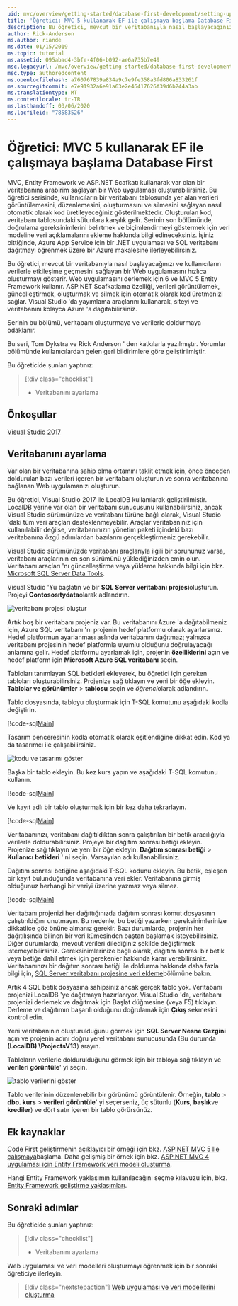 ```yaml
---
uid: mvc/overview/getting-started/database-first-development/setting-up-database
title: 'Öğretici: MVC 5 kullanarak EF ile çalışmaya başlama Database First'
description: Bu öğretici, mevcut bir veritabanıyla nasıl başlayacağınızı ve kullanıcıların verilerle etkileşime geçmesini sağlayan bir Web uygulamasını hızlıca oluşturmayı gösterir.
author: Rick-Anderson
ms.author: riande
ms.date: 01/15/2019
ms.topic: tutorial
ms.assetid: 095abad4-3bfe-4f06-b092-ae6a735b7e49
msc.legacyurl: /mvc/overview/getting-started/database-first-development/setting-up-database
msc.type: authoredcontent
ms.openlocfilehash: a760767839a834a9c7e9fe358a3fd806a833261f
ms.sourcegitcommit: e7e91932a6e91a63e2e46417626f39d6b244a3ab
ms.translationtype: MT
ms.contentlocale: tr-TR
ms.lasthandoff: 03/06/2020
ms.locfileid: "78583526"
---
```

# <a name="tutorial-get-started-with-ef-database-first-using-mvc-5"></a>Öğretici: MVC 5 kullanarak EF ile çalışmaya başlama Database First

MVC, Entity Framework ve ASP.NET Scafkatı kullanarak var olan bir veritabanına arabirim sağlayan bir Web uygulaması oluşturabilirsiniz. Bu öğretici serisinde, kullanıcıların bir veritabanı tablosunda yer alan verileri görüntülemesini, düzenlemesini, oluşturmasını ve silmesini sağlayan nasıl otomatik olarak kod üretileyeceğiniz gösterilmektedir. Oluşturulan kod, veritabanı tablosundaki sütunlara karşılık gelir. Serinin son bölümünde, doğrulama gereksinimlerini belirtmek ve biçimlendirmeyi göstermek için veri modeline veri açıklamalarını ekleme hakkında bilgi edineceksiniz. İşiniz bittiğinde, Azure App Service için bir .NET uygulaması ve SQL veritabanı dağıtmayı öğrenmek üzere bir Azure makalesine ilerleyebilirsiniz.

Bu öğretici, mevcut bir veritabanıyla nasıl başlayacağınızı ve kullanıcıların verilerle etkileşime geçmesini sağlayan bir Web uygulamasını hızlıca oluşturmayı gösterir. Web uygulamasını derlemek için 6 ve MVC 5 Entity Framework kullanır. ASP.NET Scafkatlama özelliği, verileri görüntülemek, güncelleştirmek, oluşturmak ve silmek için otomatik olarak kod üretmenizi sağlar. Visual Studio 'da yayımlama araçlarını kullanarak, siteyi ve veritabanını kolayca Azure 'a dağıtabilirsiniz.

Serinin bu bölümü, veritabanı oluşturmaya ve verilerle doldurmaya odaklanır.

Bu seri, Tom Dykstra ve Rick Anderson ' den katkılarla yazılmıştır. Yorumlar bölümünde kullanıcılardan gelen geri bildirimlere göre geliştirilmiştir.

Bu öğreticide şunları yaptınız:

> [!div class="checklist"]
> * Veritabanını ayarlama

## <a name="prerequisites"></a>Önkoşullar

[Visual Studio 2017](https://visualstudio.microsoft.com/downloads/)

## <a name="set-up-the-database"></a>Veritabanını ayarlama

Var olan bir veritabanına sahip olma ortamını taklit etmek için, önce önceden doldurulan bazı verileri içeren bir veritabanı oluşturun ve sonra veritabanına bağlanan Web uygulamanızı oluşturun.

Bu öğretici, Visual Studio 2017 ile LocalDB kullanılarak geliştirilmiştir. LocalDB yerine var olan bir veritabanı sunucusunu kullanabilirsiniz, ancak Visual Studio sürümünüze ve veritabanı türüne bağlı olarak, Visual Studio 'daki tüm veri araçları desteklenmeyebilir. Araçlar veritabanınız için kullanılabilir değilse, veritabanınızın yönetim paketi içindeki bazı veritabanına özgü adımlardan bazılarını gerçekleştirmeniz gerekebilir.

Visual Studio sürümünüzde veritabanı araçlarıyla ilgili bir sorununuz varsa, veritabanı araçlarının en son sürümünü yüklediğinizden emin olun. Veritabanı araçları 'nı güncelleştirme veya yükleme hakkında bilgi için bkz. [Microsoft SQL Server Data Tools](https://msdn.microsoft.com/data/hh297027).

Visual Studio 'Yu başlatın ve bir **SQL Server veritabanı projesi**oluşturun. Projeyi **Contososıtydata**olarak adlandırın.

![veritabanı projesi oluştur](setting-up-database/_static/image1.png)

Artık boş bir veritabanı projeniz var. Bu veritabanını Azure 'a dağıtabilmeniz için, Azure SQL veritabanı 'nı projenin hedef platformu olarak ayarlarsınız. Hedef platformun ayarlanması aslında veritabanını dağıtmaz; yalnızca veritabanı projesinin hedef platformla uyumlu olduğunu doğrulayacağı anlamına gelir. Hedef platformu ayarlamak için, projenin **özelliklerini** açın ve hedef platform için **Microsoft Azure SQL veritabanı** seçin.

Tabloları tanımlayan SQL betikleri ekleyerek, bu öğretici için gereken tabloları oluşturabilirsiniz. Projenize sağ tıklayın ve yeni bir öğe ekleyin. **Tablolar ve görünümler** > **tablosu** seçin ve *öğrenci*olarak adlandırın.

Tablo dosyasında, tabloyu oluşturmak için T-SQL komutunu aşağıdaki kodla değiştirin.

[!code-sql[Main](setting-up-database/samples/sample1.sql)]

Tasarım penceresinin kodla otomatik olarak eşitlendiğine dikkat edin. Kod ya da tasarımcı ile çalışabilirsiniz.

![kodu ve tasarımı göster](setting-up-database/_static/image5.png)

Başka bir tablo ekleyin. Bu kez kurs yapın ve aşağıdaki T-SQL komutunu kullanın.

[!code-sql[Main](setting-up-database/samples/sample2.sql)]

Ve kayıt adlı bir tablo oluşturmak için bir kez daha tekrarlayın.

[!code-sql[Main](setting-up-database/samples/sample3.sql)]

Veritabanınızı, veritabanı dağıtıldıktan sonra çalıştırılan bir betik aracılığıyla verilerle doldurabilirsiniz. Projeye bir dağıtım sonrası betiği ekleyin. Projenize sağ tıklayın ve yeni bir öğe ekleyin. **Dağıtım sonrası betiği** > **Kullanıcı betikleri** ' ni seçin. Varsayılan adı kullanabilirsiniz.

Dağıtım sonrası betiğine aşağıdaki T-SQL kodunu ekleyin. Bu betik, eşleşen bir kayıt bulunduğunda veritabanına veri ekler. Veritabanına girmiş olduğunuz herhangi bir veriyi üzerine yazmaz veya silmez.

[!code-sql[Main](setting-up-database/samples/sample4.sql)]

Veritabanı projenizi her dağıttığınızda dağıtım sonrası komut dosyasının çalıştırıldığını unutmayın. Bu nedenle, bu betiği yazarken gereksinimlerinize dikkatlice göz önüne almanız gerekir. Bazı durumlarda, projenin her dağıtılışında bilinen bir veri kümesinden baştan başlamak isteyebilirsiniz. Diğer durumlarda, mevcut verileri dilediğiniz şekilde değiştirmek istemeyebilirsiniz. Gereksinimlerinize bağlı olarak, dağıtım sonrası bir betik veya betiğe dahil etmek için gerekenler hakkında karar verebilirsiniz. Veritabanınızı bir dağıtım sonrası betiği ile doldurma hakkında daha fazla bilgi için, [SQL Server veritabanı projesine veri ekleme](https://blogs.msdn.com/b/ssdt/archive/2012/02/02/including-data-in-an-sql-server-database-project.aspx)bölümüne bakın.

Artık 4 SQL betik dosyasına sahipsiniz ancak gerçek tablo yok. Veritabanı projenizi LocalDB 'ye dağıtmaya hazırlanıyor. Visual Studio 'da, veritabanı projenizi derlemek ve dağıtmak için Başlat düğmesine (veya F5) tıklayın. Derleme ve dağıtımın başarılı olduğunu doğrulamak için **Çıkış** sekmesini kontrol edin.

Yeni veritabanının oluşturulduğunu görmek için **SQL Server Nesne Gezgini** açın ve projenin adını doğru yerel veritabanı sunucusunda (Bu durumda **(LocalDB) \ProjectsV13**) arayın.

Tabloların verilerle doldurulduğunu görmek için bir tabloya sağ tıklayın ve **verileri görüntüle**' yi seçin.

![tablo verilerini göster](setting-up-database/_static/image9.png)

Tablo verilerinin düzenlenebilir bir görünümü görüntülenir. Örneğin, **tablo** > **dbo. kurs** > **verileri görüntüle**' yi seçerseniz, üç sütunlu (**Kurs**, **başlık**ve **krediler**) ve dört satır içeren bir tablo görürsünüz.

## <a name="additional-resources"></a>Ek kaynaklar

Code First geliştirmenin açıklayıcı bir örneği için bkz. [ASP.NET MVC 5 Ile çalışmaya](../introduction/getting-started.md)başlama. Daha gelişmiş bir örnek için bkz. [ASP.NET MVC 4 uygulaması için Entity Framework veri modeli oluşturma](../getting-started-with-ef-using-mvc/creating-an-entity-framework-data-model-for-an-asp-net-mvc-application.md).

Hangi Entity Framework yaklaşımın kullanılacağını seçme kılavuzu için, bkz. [Entity Framework geliştirme yaklaşımları](https://msdn.microsoft.com/library/ms178359.aspx#dbfmfcf).

## <a name="next-steps"></a>Sonraki adımlar

Bu öğreticide şunları yaptınız:

> [!div class="checklist"]
> * Veritabanını ayarlama

Web uygulaması ve veri modelleri oluşturmayı öğrenmek için bir sonraki öğreticiye ilerleyin.
> [!div class="nextstepaction"]
> [Web uygulaması ve veri modellerini oluşturma](creating-the-web-application.md)

